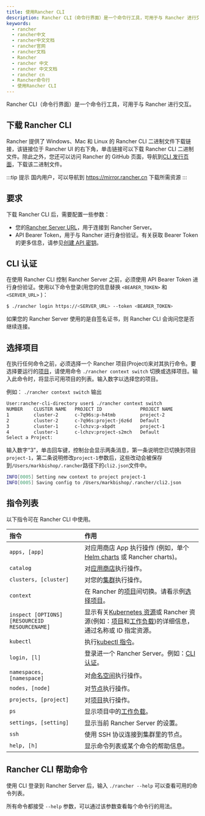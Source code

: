 ```yaml
---
title: 使用Rancher CLI
description: Rancher CLI（命令行界面）是一个命令行工具，可用于与 Rancher 进行交互。二进制文件可以直接从 UI 下载。该链接可以在 Rancher UI 的右下角找到。我们有 Windows，Mac 和 Linux 的二进制文件。您也可以在CLI 的发行页面 https://github.com/rancher/cli/releases 上直接下载该二进制文件。
keywords:
  - rancher
  - rancher中文
  - rancher中文文档
  - rancher官网
  - rancher文档
  - Rancher
  - rancher 中文
  - rancher 中文文档
  - rancher cn
  - Rancher命令行
  - 使用Rancher CLI
---
```


Rancher CLI（命令行界面）是一个命令行工具，可用于与 Rancher 进行交互。

## 下载 Rancher CLI

Rancher 提供了 Windows、Mac 和 Linux 的 Rancher CLI 二进制文件下载链接，该链接位于 Rancher UI 的右下角，单击链接可以下载 Rancher CLI 二进制文件。除此之外，您还可以访问 Rancher 的 GitHub 页面，导航到[CLI 发行页面](https://github.com/rancher/cli/releases)，下载该二进制文件。

:::tip 提示
国内用户，可以导航到 https://mirror.rancher.cn 下载所需资源
:::

## 要求

下载 Rancher CLI 后，需要配置一些参数：

- 您的[Rancher Server URL](/docs/rancher2.5/admin-settings/_index)，用于连接到 Rancher Server。
- API Bearer Token，用于与 Rancher 进行身份验证。有关获取 Bearer Token 的更多信息，请参见[创建 API 密钥](/docs/rancher2.5/user-settings/api-keys/_index)。

## CLI 认证

在使用 Rancher CLI 控制 Rancher Server 之前，必须使用 API​​ Bearer Token 进行身份验证。使用以下命令登录(用您的信息替换 `<BEARER_TOKEN>` 和 `<SERVER_URL>` )：

```bash
$ ./rancher login https://<SERVER_URL> --token <BEARER_TOKEN>
```

如果您的 Rancher Server 使用的是自签名证书，则 Rancher CLI 会询问您是否继续连接。

## 选择项目

在执行任何命令之前，必须选择一个 Rancher 项目(Project)来对其执行命令。要选择要运行的[项目](/docs/rancher2.5/cluster-admin/projects-and-namespaces/_index)，请使用命令 `./rancher context switch` 切换或选择项目。输入此命令时，将显示可用项目的列表。输入数字以选择您的项目。

例如： `./rancher context switch` 输出

```bash
User:rancher-cli-directory user$ ./rancher context switch
NUMBER    CLUSTER NAME   PROJECT ID              PROJECT NAME
1         cluster-2      c-7q96s:p-h4tmb         project-2
2         cluster-2      c-7q96s:project-j6z6d   Default
3         cluster-1      c-lchzv:p-xbpdt         project-1
4         cluster-1      c-lchzv:project-s2mch   Default
Select a Project:
```

输入数字“3”，单击回车键，控制台会显示两条消息，第一条说明您已切换到项目`project-1`，第二条说明修改`project-1`参数后，这些改动会被保存到`/Users/markbishop/.rancher`路径下的`cli2.json`文件中。

```bash
INFO[0005] Setting new context to project project-1
INFO[0005] Saving config to /Users/markbishop/.rancher/cli2.json
```

## 指令列表

以下指令可在 Rancher CLI 中使用。

| 指令                                          | 作用                                                                                                                                                                                                                                                                                             |
| :-------------------------------------------- | :----------------------------------------------------------------------------------------------------------------------------------------------------------------------------------------------------------------------------------------------------------------------------------------------- |
| `apps, [app]`                                 | 对应用商店 App 执行操作 (例如，单个[Helm charts](https://helm.sh/docs/) 或 Rancher charts)。                                                                                                                                                                                                     |
| `catalog`                                     | 对[应用商店](/docs/rancher2.5/helm-charts/_index)执行操作。                                                                                                                                                                                                                                      |
| `clusters, [cluster]`                         | 对您的[集群](/docs/rancher2.5/cluster-provisioning/_index)执行操作。                                                                                                                                                                                                                             |
| `context`                                     | 在 Rancher 的[项目](/docs/rancher2.5/cluster-admin/projects-and-namespaces/_index)间切换。请看示例[选择项目](#选择项目)。                                                                                                                                                                        |
| `inspect [OPTIONS] [RESOURCEID RESOURCENAME]` | 显示有关[Kubernetes 资源](https://kubernetes.io/docs/reference/kubectl/cheatsheet/#resource-types)或 Rancher 资源(例如：[项目](/docs/rancher2.5/cluster-admin/projects-and-namespaces/_index)和[工作负载](/docs/rancher2.5/k8s-in-rancher/workloads/_index))的详细信息，通过名称或 ID 指定资源。 |
| `kubectl`                                     | 执行[kubectl 指令](https://kubernetes.io/docs/reference/kubectl/overview/#operations)。                                                                                                                                                                                                          |
| `login, [l]`                                  | 登录进一个 Rancher Server。例如：[CLI 认证](#cli认证)。                                                                                                                                                                                                                                          |
| `namespaces, [namespace]`                     | 对[命名空间](/docs/rancher2.5/cluster-admin/projects-and-namespaces/_index)执行操作。                                                                                                                                                                                                            |
| `nodes, [node]`                               | 对[节点](/docs/rancher2.5/overview/concepts/_index)执行操作。                                                                                                                                                                                                                                    |
| `projects, [project]`                         | 对[项目](/docs/rancher2.5/cluster-admin/projects-and-namespaces/_index)执行操作。                                                                                                                                                                                                                |
| `ps`                                          | 显示项目中的[工作负载](/docs/rancher2.5/k8s-in-rancher/workloads/_index)。                                                                                                                                                                                                                       |
| `settings, [setting]`                         | 显示当前 Rancher Server 的设置。                                                                                                                                                                                                                                                                 |
| `ssh`                                         | 使用 SSH 协议连接到集群里的节点。                                                                                                                                                                                                                                                                |
| `help, [h]`                                   | 显示命令列表或某个命令的帮助信息。                                                                                                                                                                                                                                                               |

## Rancher CLI 帮助命令

使用 CLI 登录到 Rancher Server 后，输入 `./rancher --help` 可以查看可用的命令列表。

所有命令都接受 `--help` 参数，可以通过该参数查看每个命令行的用法。
